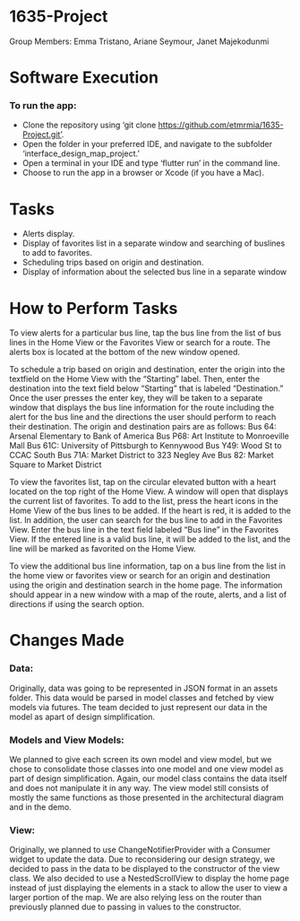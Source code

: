 # 1635-Project
Group Members: Emma Tristano, Ariane Seymour, Janet Majekodunmi
# Software Execution
### To run the app:
* Clone the repository using ‘git clone https://github.com/etmrmia/1635-Project.git’.
* Open the folder in your preferred IDE, and navigate to the subfolder ‘interface_design_map_project.’
* Open a terminal in your IDE and type ‘flutter run’ in the command line.
* Choose to run the app in a browser or Xcode (if you have a Mac).

# Tasks
* Alerts display.
* Display of favorites list in a separate window and searching of buslines to add to favorites.
* Scheduling trips based on origin and destination.
* Display of information about the selected bus line in a separate window 


# How to Perform Tasks
To view alerts for a particular bus line, tap the bus line from the list of bus lines in the Home View or the Favorites View or search for a route. The alerts box is located at the bottom of the new window opened.

To schedule a trip based on origin and destination, enter the origin into the textfield on the Home View with the “Starting” label. Then, enter the destination into the text field below “Starting” that is labeled “Destination.” Once the user presses the enter key, they will be taken to a separate window that displays the bus line information for the route including the alert for the bus line and the directions the user should perform to reach their destination. 
The origin and destination pairs are as follows: 
Bus 64: Arsenal Elementary to Bank of America
Bus P68: Art Institute to Monroeville Mall
Bus 61C: University of Pittsburgh to Kennywood
Bus Y49: Wood St to CCAC South
Bus 71A: Market District to 323 Negley Ave
Bus 82: Market Square to Market District

To view the favorites list, tap on the circular elevated button with a heart located on the top right of the Home View. A window will open that displays the current list of favorites. To add to the list, press the heart icons in the Home View of the bus lines to be added. If the heart is red, it is added to the list. In addition, the user can search for the bus line to add in the Favorites View. Enter the bus line in the text field labeled “Bus line” in the Favorites View. If the entered line is a valid bus line, it will be added to the list, and the line will be marked as favorited on the Home View.

To view the additional bus line information, tap on a bus line from the list in the home view or favorites view or search for an origin and destination using the origin and destination search in the home page. The information should appear in a new window with a map of the route, alerts, and a list of directions if using the search option.

# Changes Made
### Data:
Originally, data was going to be represented in JSON format in an assets folder. This data would be parsed in model classes and fetched by view models via futures. The team decided to just represent our data in the model as apart of design simplification.

### Models and View Models:
We planned to give each screen its own model and view model, but we chose to consolidate those classes into one model and one view model as part of design simplification. Again, our model class contains the data itself and does not manipulate it in any way. The view model still consists of mostly the same functions as those presented in the architectural diagram and in the demo.

### View:
Originally, we planned to use ChangeNotifierProvider with a Consumer widget to update the data. Due to reconsidering our design strategy, we decided to pass in the data to be displayed to the constructor of the view class. We also decided to use a NestedScrollView to display the home page instead of just displaying the elements in a stack to allow the user to view a larger portion of the map. We are also relying less on the router than previously planned due to passing in values to the constructor.
